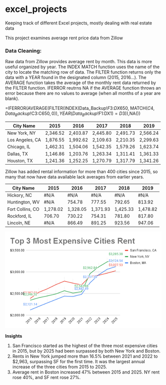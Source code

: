# excel_projects
Keeping track of different Excel projects, mostly dealing with real estate data

This project examines average rent price data from Zillow

### Data Cleaning:
Raw data from Zillow provides average rent by month. This data is more useful organized by year. The INDEX MATCH function uses the name of the city to locate the matching row of data. The FILTER function returns only the data with a YEAR found in the designated column (2015, 2016...). The AVERAGE function takes the average of the monthly rent data returned by the FILTER function. IFERROR reutrns NA if the AVERAGE function throws an error because there are no values to average (when all months of a year are blank).

=IFERROR(AVERAGE(FILTER(INDEX(Data_Backup!$F$3:$DX$650, MATCH($C4, Data_Backup!$C$3:$C$650,0)), YEAR(Data_Backup!$F$1:$DX$1) = D$3)),NA())

|   City Name    |	  2015   |	  2016   |	  2017   |	  2018   |	 2019   |
|----------------|-----------|-----------|-----------|-----------|----------|
|New York, NY    |	2,346.52 |	2,403.87 |	2,445.80 |	2,491.73 |	2,566.24|
|Los Angeles, CA |	1,876.55 |	1,992.62 |	2,109.63 |	2,210.35 |	2,299.63|
|Chicago, IL     |	1,462.31 |	1,504.06 |	1,542.35 |	1,579.26 |	1,623.74|
|Dallas, TX      |	1,146.86 |	1,203.76 |	1,263.34 |	1,311.41 |	1,361.33|
|Houston, TX	   | 1,241.36  |	1,252.25 |	1,270.79 |	1,317.79 |	1,341.26|

Zillow has added rental information for more than 400 cities since 2015, so many that now have data available lack averages from earlier years. 

|   City Name       | 	  2015   |	  2016   |	  2017   |	  2018   |	 2019   |
|-------------------|------------|-----------|-----------|-----------|----------|
|Hickory, NC	      |   #N/A     |	#N/A	   |#N/A       |	#N/A	   |   #N/A   |
|Huntington, WV     |	#N/A	     |  754.78	 |   777.55  |	792.65   |	813.92  |
|Fort Collins, CO	  |  1,278.02  |	1,328.05 |	1,371.93 |	1,425.33 |	1,478.82|
|Rockford, IL	      |  706.70    |	730.22   |	754.31   |	781.80   |	817.80  |
|Lincoln, NE        |	#N/A	     |  866.49   |	891.25   |	923.56   |	947.06  |

![Rent Chart](images/Chart_1.png)

**Insights**
1. San Francisco started as the highest of the three most expensive cities in 2015, but by 2025 had been surpassed by both New York and Boston.
2. Rents in New York jumped more than 16.5% between 2021 and 2022 to $2,963, surpassing SF for the first time. It was the largest annual increase of the three cities from 2015 to 2025.
3. Average rent in Boston increased 47% between 2015 and 2025. NY rent rose 40%, and SF rent rose 27%.
